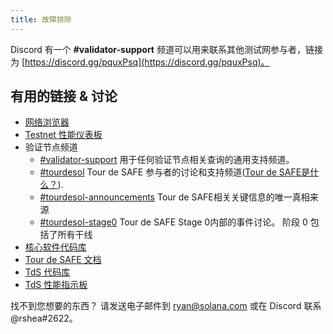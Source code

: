 ```yaml
---
title: 故障排除
---
```


Discord 有一个 **\#validator-support** 频道可以用来联系其他测试网参与者，链接为 [https://discord.gg/pquxPsq](https://discord.gg/pquxPsq)。

## 有用的链接 & 讨论

- [网络浏览器](http://explorer.solana.com/)
- [Testnet 性能仪表板](https://metrics.solana.com:3000/d/monitor-edge/cluster-telemetry-edge?refresh=60s&orgId=2)
- 验证节点频道
  - [\#validator-support](https://discord.gg/rZsenD) 用于任何验证节点相关查询的通用支持频道。
  - [\#tourdesol](https://discord.gg/BdujK2) Tour de SAFE 参与者的讨论和支持频道([Tour de SAFE是什么？](https://solana.com/tds/)).
  - [\#tourdesol-announcements](https://discord.gg/Q5TxEC) Tour de SAFE相关关键信息的唯一真相来源
  - [\#tourdesol-stage0](https://discord.gg/Xf8tES) Tour de SAFE Stage 0内部的事件讨论。 阶段 0 包括了所有干线
- [核心软件代码库](https://github.com/solana-labs/solana)
- [Tour de SAFE 文档](https://docs.solana.com/tour-de-sol)
- [TdS 代码库](https://github.com/solana-labs/tour-de-sol)
- [TdS 性能指示板](https://metrics.solana.com:3000/d/monitor-edge/cluster-telemetry-edge?refresh=1m&from=now-15m&to=now&var-testnet=tds)

找不到您想要的东西？ 请发送电子邮件到 ryan@solana.com 或在 Discord 联系 @rshea\#2622。
